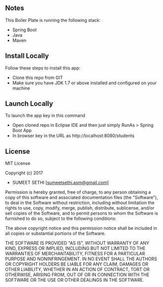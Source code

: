 ## Notes

This Boiler Plate is running the following stack:
-   Spring Boot
-	Java
-   Maven


## Install Locally

Follow these steps to install this app:
-   Clone this repo from GIT
-   Make sure you have JDK 1.7 or above installed and configured on your machine


## Launch Locally

To launch the app key in this command 
-	Open cloned repo in Eclipse IDE and then just simply RunAs > Spring Boot App
-	In browser key in the URL as http://localhost:8080/students


## License

MIT License

Copyright (c) 2017 
-   SUMEET SETHI [<sumeetsethi.asm@gmail.com>]

Permission is hereby granted, free of charge, to any person obtaining a copy
of this software and associated documentation files (the "Software"), to deal
in the Software without restriction, including without limitation the rights
to use, copy, modify, merge, publish, distribute, sublicense, and/or sell
copies of the Software, and to permit persons to whom the Software is
furnished to do so, subject to the following conditions:

The above copyright notice and this permission notice shall be included in all
copies or substantial portions of the Software.

THE SOFTWARE IS PROVIDED "AS IS", WITHOUT WARRANTY OF ANY KIND, EXPRESS OR
IMPLIED, INCLUDING BUT NOT LIMITED TO THE WARRANTIES OF MERCHANTABILITY,
FITNESS FOR A PARTICULAR PURPOSE AND NONINFRINGEMENT. IN NO EVENT SHALL THE
AUTHORS OR COPYRIGHT HOLDERS BE LIABLE FOR ANY CLAIM, DAMAGES OR OTHER
LIABILITY, WHETHER IN AN ACTION OF CONTRACT, TORT OR OTHERWISE, ARISING FROM,
OUT OF OR IN CONNECTION WITH THE SOFTWARE OR THE USE OR OTHER DEALINGS IN THE
SOFTWARE.